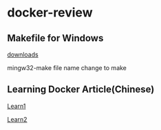 # docker-review

## Makefile for Windows

[downloads](https://www.mingw-w64.org/downloads/)

mingw32-make file name change to make

## Learning Docker Article(Chinese)

[Learn1](https://ithelp.ithome.com.tw/articles/10243618)

[Learn2](https://ithelp.ithome.com.tw/articles/10247679)
